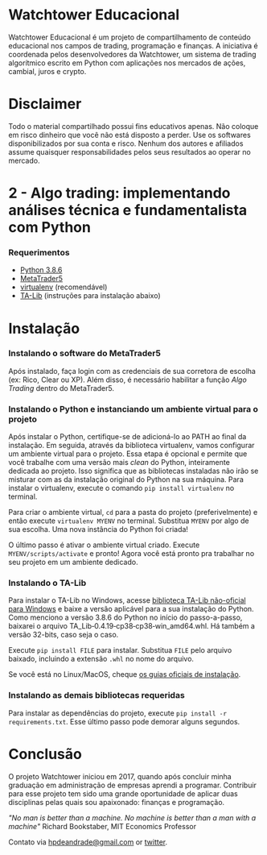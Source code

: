 # Watchtower Educacional
Watchtower Educacional é um projeto de compartilhamento de conteúdo educacional nos campos de trading, programação e finanças. A iniciativa é coordenada pelos desenvolvedores da Watchtower, um sistema de trading algorítmico escrito em Python com aplicações nos mercados de ações, cambial, juros e crypto.

# Disclaimer
Todo o material compartilhado possui fins educativos apenas. Não coloque em risco dinheiro que você não está disposto a perder. Use os softwares disponibilizados por sua conta e risco. Nenhum dos autores e afiliados assume quaisquer responsabilidades pelos seus resultados ao operar no mercado.

# 2 - Algo trading: implementando análises técnica e fundamentalista com Python
### Requerimentos
* [Python 3.8.6](https://www.python.org/downloads/release/python-386/)
* [MetaTrader5](https://www.metatrader5.com/en)
* [virtualenv](https://virtualenv.pypa.io/en/latest/) (recomendável)
* [TA-Lib](https://mrjbq7.github.io/ta-lib/) (instruções para instalação abaixo)

# Instalação
### Instalando o software do MetaTrader5
Após instalado, faça login com as credenciais de sua corretora de escolha (ex: Rico, Clear ou XP). Além disso, é necessário habilitar a função *Algo Trading* dentro do MetaTrader5.

### Instalando o Python e instanciando um ambiente virtual para o projeto
Após instalar o Python, certifique-se de adicioná-lo ao PATH ao final da instalação. Em seguida, através da biblioteca virtualenv, vamos configurar um ambiente virtual para o projeto. Essa etapa é opcional e permite que você trabalhe com uma versão mais *clean* do Python, inteiramente dedicada ao projeto. Isso significa que as bibliotecas instaladas não irão se misturar com as da instalação original do Python na sua máquina. Para instalar o virtualenv, execute o comando `pip install virtualenv` no terminal.

Para criar o ambiente virtual, `cd` para a pasta do projeto (preferivelmente) e então execute `virtualenv MYENV` no terminal. Substitua `MYENV` por algo de sua escolha. Uma nova instância do Python foi criada!

O último passo é ativar o ambiente virtual criado. Execute `MYENV/scripts/activate` e pronto! Agora você está pronto pra trabalhar no seu projeto em um ambiente dedicado.

### Instalando o TA-Lib
Para instalar o TA-Lib no Windows, acesse [biblioteca TA-Lib não-oficial para Windows](https://www.lfd.uci.edu/~gohlke/pythonlibs/) e baixe a versão aplicável para a sua instalação do Python. Como menciono a versão 3.8.6 do Python no início do passo-a-passo, baixarei o arquivo TA_Lib‑0.4.19‑cp38‑cp38‑win_amd64.whl. Há também a versão 32-bits, caso seja o caso.

Execute `pip install FILE` para instalar. Substitua `FILE` pelo arquivo baixado, incluindo a extensão `.whl` no nome do arquivo.

Se você está no Linux/MacOS, cheque [os guias oficiais de instalação](https://mrjbq7.github.io/ta-lib/install.html).

### Instalando as demais bibliotecas requeridas
Para instalar as dependências do projeto, execute `pip install -r requirements.txt`. Esse último passo pode demorar alguns segundos.

# Conclusão
O projeto Watchtower iniciou em 2017, quando após concluir minha graduação em administração de empresas aprendi a programar. Contribuir para esse projeto tem sido uma grande oportunidade de aplicar duas disciplinas pelas quais sou apaixonado: finanças e programação.

*"No man is better than a machine. No machine is better than a man with a machine"*
Richard Bookstaber, MIT Economics Professor

Contato via hpdeandrade@gmail.com or [twitter](https://twitter.com/hpdeandrade).